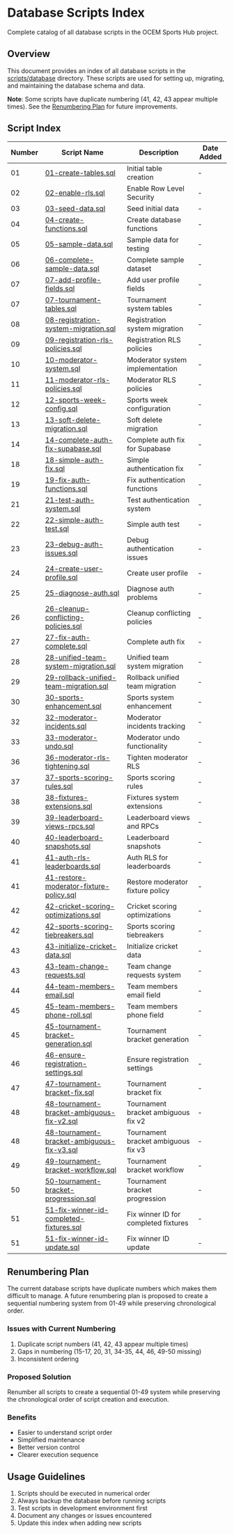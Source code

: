 # Database Scripts Index

Complete catalog of all database scripts in the OCEM Sports Hub project.

## Overview

This document provides an index of all database scripts in the [scripts/database](../../scripts/database/) directory. These scripts are used for setting up, migrating, and maintaining the database schema and data.

**Note**: Some scripts have duplicate numbering (41, 42, 43 appear multiple times). See the [Renumbering Plan](#renumbering-plan) for future improvements.

## Script Index

| Number | Script Name | Description | Date Added |
|--------|-------------|-------------|------------|
| 01 | [01-create-tables.sql](../../scripts/database/01-create-tables.sql) | Initial table creation | - |
| 02 | [02-enable-rls.sql](../../scripts/database/02-enable-rls.sql) | Enable Row Level Security | - |
| 03 | [03-seed-data.sql](../../scripts/database/03-seed-data.sql) | Seed initial data | - |
| 04 | [04-create-functions.sql](../../scripts/database/04-create-functions.sql) | Create database functions | - |
| 05 | [05-sample-data.sql](../../scripts/database/05-sample-data.sql) | Sample data for testing | - |
| 06 | [06-complete-sample-data.sql](../../scripts/database/06-complete-sample-data.sql) | Complete sample dataset | - |
| 07 | [07-add-profile-fields.sql](../../scripts/database/07-add-profile-fields.sql) | Add user profile fields | - |
| 07 | [07-tournament-tables.sql](../../scripts/database/07-tournament-tables.sql) | Tournament system tables | - |
| 08 | [08-registration-system-migration.sql](../../scripts/database/08-registration-system-migration.sql) | Registration system migration | - |
| 09 | [09-registration-rls-policies.sql](../../scripts/database/09-registration-rls-policies.sql) | Registration RLS policies | - |
| 10 | [10-moderator-system.sql](../../scripts/database/10-moderator-system.sql) | Moderator system implementation | - |
| 11 | [11-moderator-rls-policies.sql](../../scripts/database/11-moderator-rls-policies.sql) | Moderator RLS policies | - |
| 12 | [12-sports-week-config.sql](../../scripts/database/12-sports-week-config.sql) | Sports week configuration | - |
| 13 | [13-soft-delete-migration.sql](../../scripts/database/13-soft-delete-migration.sql) | Soft delete migration | - |
| 14 | [14-complete-auth-fix-supabase.sql](../../scripts/database/14-complete-auth-fix-supabase.sql) | Complete auth fix for Supabase | - |
| 18 | [18-simple-auth-fix.sql](../../scripts/database/18-simple-auth-fix.sql) | Simple authentication fix | - |
| 19 | [19-fix-auth-functions.sql](../../scripts/database/19-fix-auth-functions.sql) | Fix authentication functions | - |
| 21 | [21-test-auth-system.sql](../../scripts/database/21-test-auth-system.sql) | Test authentication system | - |
| 22 | [22-simple-auth-test.sql](../../scripts/database/22-simple-auth-test.sql) | Simple auth test | - |
| 23 | [23-debug-auth-issues.sql](../../scripts/database/23-debug-auth-issues.sql) | Debug authentication issues | - |
| 24 | [24-create-user-profile.sql](../../scripts/database/24-create-user-profile.sql) | Create user profile | - |
| 25 | [25-diagnose-auth.sql](../../scripts/database/25-diagnose-auth.sql) | Diagnose auth problems | - |
| 26 | [26-cleanup-conflicting-policies.sql](../../scripts/database/26-cleanup-conflicting-policies.sql) | Cleanup conflicting policies | - |
| 27 | [27-fix-auth-complete.sql](../../scripts/database/27-fix-auth-complete.sql) | Complete auth fix | - |
| 28 | [28-unified-team-system-migration.sql](../../scripts/database/28-unified-team-system-migration.sql) | Unified team system migration | - |
| 29 | [29-rollback-unified-team-migration.sql](../../scripts/database/29-rollback-unified-team-migration.sql) | Rollback unified team migration | - |
| 30 | [30-sports-enhancement.sql](../../scripts/database/30-sports-enhancement.sql) | Sports system enhancement | - |
| 32 | [32-moderator-incidents.sql](../../scripts/database/32-moderator-incidents.sql) | Moderator incidents tracking | - |
| 33 | [33-moderator-undo.sql](../../scripts/database/33-moderator-undo.sql) | Moderator undo functionality | - |
| 36 | [36-moderator-rls-tightening.sql](../../scripts/database/36-moderator-rls-tightening.sql) | Tighten moderator RLS | - |
| 37 | [37-sports-scoring-rules.sql](../../scripts/database/37-sports-scoring-rules.sql) | Sports scoring rules | - |
| 38 | [38-fixtures-extensions.sql](../../scripts/database/38-fixtures-extensions.sql) | Fixtures system extensions | - |
| 39 | [39-leaderboard-views-rpcs.sql](../../scripts/database/39-leaderboard-views-rpcs.sql) | Leaderboard views and RPCs | - |
| 40 | [40-leaderboard-snapshots.sql](../../scripts/database/40-leaderboard-snapshots.sql) | Leaderboard snapshots | - |
| 41 | [41-auth-rls-leaderboards.sql](../../scripts/database/41-auth-rls-leaderboards.sql) | Auth RLS for leaderboards | - |
| 41 | [41-restore-moderator-fixture-policy.sql](../../scripts/database/41-restore-moderator-fixture-policy.sql) | Restore moderator fixture policy | - |
| 42 | [42-cricket-scoring-optimizations.sql](../../scripts/database/42-cricket-scoring-optimizations.sql) | Cricket scoring optimizations | - |
| 42 | [42-sports-scoring-tiebreakers.sql](../../scripts/database/42-sports-scoring-tiebreakers.sql) | Sports scoring tiebreakers | - |
| 43 | [43-initialize-cricket-data.sql](../../scripts/database/43-initialize-cricket-data.sql) | Initialize cricket data | - |
| 43 | [43-team-change-requests.sql](../../scripts/database/43-team-change-requests.sql) | Team change requests system | - |
| 44 | [44-team-members-email.sql](../../scripts/database/44-team-members-email.sql) | Team members email field | - |
| 45 | [45-team-members-phone-roll.sql](../../scripts/database/45-team-members-phone-roll.sql) | Team members phone field | - |
| 45 | [45-tournament-bracket-generation.sql](../../scripts/database/45-tournament-bracket-generation.sql) | Tournament bracket generation | - |
| 46 | [46-ensure-registration-settings.sql](../../scripts/database/46-ensure-registration-settings.sql) | Ensure registration settings | - |
| 47 | [47-tournament-bracket-fix.sql](../../scripts/database/47-tournament-bracket-fix.sql) | Tournament bracket fix | - |
| 48 | [48-tournament-bracket-ambiguous-fix-v2.sql](../../scripts/database/48-tournament-bracket-ambiguous-fix-v2.sql) | Tournament bracket ambiguous fix v2 | - |
| 48 | [48-tournament-bracket-ambiguous-fix-v3.sql](../../scripts/database/48-tournament-bracket-ambiguous-fix-v3.sql) | Tournament bracket ambiguous fix v3 | - |
| 49 | [49-tournament-bracket-workflow.sql](../../scripts/database/49-tournament-bracket-workflow.sql) | Tournament bracket workflow | - |
| 50 | [50-tournament-bracket-progression.sql](../../scripts/database/50-tournament-bracket-progression.sql) | Tournament bracket progression | - |
| 51 | [51-fix-winner-id-completed-fixtures.sql](../../scripts/database/51-fix-winner-id-completed-fixtures.sql) | Fix winner ID for completed fixtures | - |
| 51 | [51-fix-winner-id-update.sql](../../scripts/database/51-fix-winner-id-update.sql) | Fix winner ID update | - |

## Renumbering Plan

The current database scripts have duplicate numbers which makes them difficult to manage. A future renumbering plan is proposed to create a sequential numbering system from 01-49 while preserving chronological order.

### Issues with Current Numbering

1. Duplicate script numbers (41, 42, 43 appear multiple times)
2. Gaps in numbering (15-17, 20, 31, 34-35, 44, 46, 49-50 missing)
3. Inconsistent ordering

### Proposed Solution

Renumber all scripts to create a sequential 01-49 system while preserving the chronological order of script creation and execution.

### Benefits

- Easier to understand script order
- Simplified maintenance
- Better version control
- Clearer execution sequence

## Usage Guidelines

1. Scripts should be executed in numerical order
2. Always backup the database before running scripts
3. Test scripts in development environment first
4. Document any changes or issues encountered
5. Update this index when adding new scripts